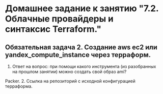 # Домашнее задание к занятию "7.2. Облачные провайдеры и синтаксис Terraform."

## Обязательная задача 2. Создание aws ec2 или yandex_compute_instance через терраформ.
1. Ответ на вопрос: при помощи какого инструмента (из разобранных на прошлом занятии) можно создать свой образ ami?

Packer.
2. Ссылка на репозиторий с исходной конфигурацией терраформа.


